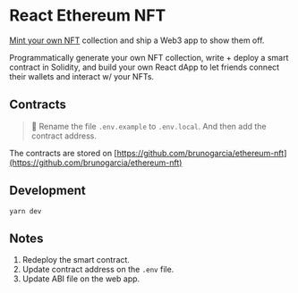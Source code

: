 # React Ethereum NFT

[Mint your own NFT](https://buildspace.so/p/mint-nft-collection) collection and ship a Web3 app to show them off.

Programmatically generate your own NFT collection, write + deploy a smart contract in Solidity, 
and build your own React dApp to let friends connect their wallets and interact w/ your NFTs.

## Contracts

> 🔔 Rename the file `.env.example` to `.env.local`. And then add the contract address.

The contracts are stored on [https://github.com/brunogarcia/ethereum-nft](https://github.com/brunogarcia/ethereum-nft)

## Development

```
yarn dev
```

## Notes

1. Redeploy the smart contract.
2. Update contract address on the `.env` file.
3. Update ABI file on the web app.